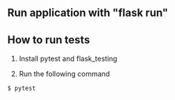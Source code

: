 ## Run application with "flask run"

## How to run tests

1. Install pytest and flask_testing

2. Run the following command

```
$ pytest
```
